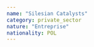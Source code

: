 ```yaml
---
name: "Silesian Catalysts"
category: private_sector
nature: "Entreprise"
nationality: POL
---
```

    